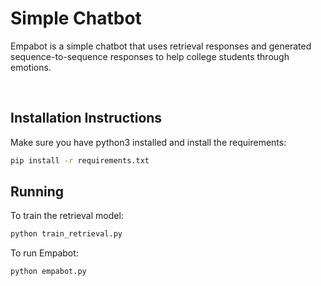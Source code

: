 # Simple Chatbot

Empabot is a simple chatbot that uses retrieval responses and generated sequence-to-sequence responses to help college students through emotions.

<br>

## Installation Instructions

Make sure you have python3 installed and install the requirements:

```bash
pip install -r requirements.txt
```

## Running

To train the retrieval model:

```bash
python train_retrieval.py
```

To run Empabot:

```bash
python empabot.py
```

